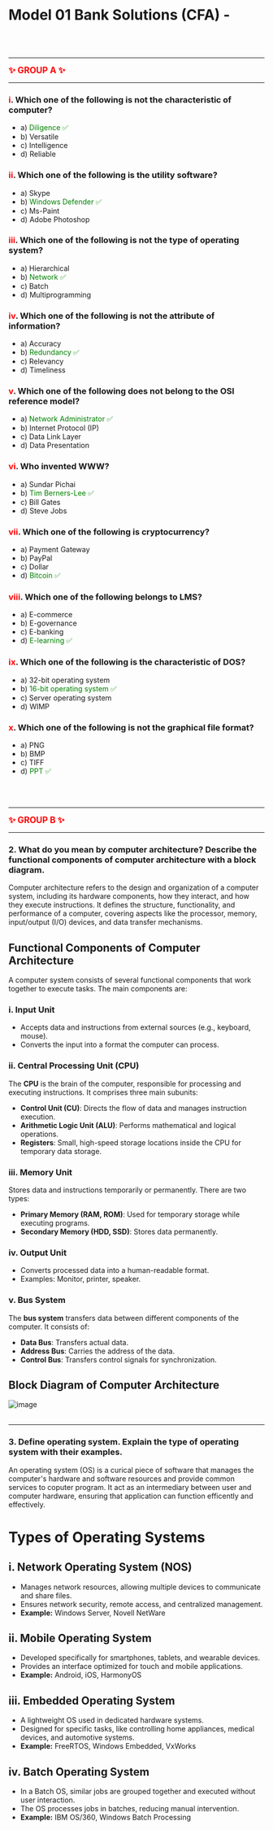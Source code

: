 # Model 01   Bank Solutions (CFA) - 
<br><br>
<hr>
<span style="color:red"><BIG><B>✨ GROUP A ✨</B></BIG></span>
<hr>

###  <span style="color:red">i</span>. Which one of the following is not the characteristic of computer?
- a) <span style="color:green">Diligence ✅</span> 
- b) Versatile
- c) Intelligence
- d) Reliable

###  <span style="color:red">ii</span>. Which one of the following is the utility software?
- a) Skype
- b) <span style="color:green">Windows Defender ✅</span>
- c) Ms-Paint
- d) Adobe Photoshop

###  <span style="color:red">iii</span>. Which one of the following is not the type of operating system?
- a) Hierarchical
- b) <span style="color:green">Network ✅</span>
- c) Batch
- d) Multiprogramming

###  <span style="color:red">iv</span>. Which one of the following is not the attribute of information?
- a) Accuracy
- b) <span style="color:green">Redundancy ✅</span>
- c) Relevancy
- d) Timeliness

###  <span style="color:red">v</span>. Which one of the following does not belong to the OSI reference model?
- a) <span style="color:green">Network Administrator ✅</span>
- b) Internet Protocol (IP)
- c) Data Link Layer
- d) Data Presentation

###  <span style="color:red">vi</span>. Who invented WWW?
- a) Sundar Pichai
- b) <span style="color:green">Tim Berners-Lee ✅</span>
- c) Bill Gates
- d) Steve Jobs

###  <span style="color:red">vii</span>. Which one of the following is cryptocurrency?
- a) Payment Gateway
- b) PayPal
- c) Dollar
- d) <span style="color:green">Bitcoin ✅</span>

###  <span style="color:red">viii</span>. Which one of the following belongs to LMS?
- a) E-commerce
- b) E-governance
- c) E-banking
- d) <span style="color:green">E-learning ✅</span>

###  <span style="color:red">ix</span>. Which one of the following is the characteristic of DOS?
- a) 32-bit operating system
- b) <span style="color:green">16-bit operating system ✅</span>
- c) Server operating system
- d) WIMP

###  <span style="color:red">x</span>. Which one of the following is not the graphical file format?
- a) PNG
- b) BMP
- c) TIFF
- d) <span style="color:green">PPT ✅</span>


<br><br>
<hr>
<span style="color:red"><BIG><B>✨ GROUP B ✨</B></BIG></span>
<hr>

### 2. What do you mean by computer architecture? Describe the functional components of computer architecture with a block diagram.  

Computer architecture refers to the design and organization of a computer system, including its hardware components, how they interact, and how they execute instructions. It defines the structure, functionality, and performance of a computer, covering aspects like the processor, memory, input/output (I/O) devices, and data transfer mechanisms.  

## Functional Components of Computer Architecture

A computer system consists of several functional components that work together to execute tasks. The main components are:  

### i. Input Unit  
- Accepts data and instructions from external sources (e.g., keyboard, mouse).  
- Converts the input into a format the computer can process.  

### ii. Central Processing Unit (CPU)  
The **CPU** is the brain of the computer, responsible for processing and executing instructions. It comprises three main subunits:  
- **Control Unit (CU)**: Directs the flow of data and manages instruction execution.  
- **Arithmetic Logic Unit (ALU)**: Performs mathematical and logical operations.  
- **Registers**: Small, high-speed storage locations inside the CPU for temporary data storage.  

### iii. Memory Unit  
Stores data and instructions temporarily or permanently. There are two types:  
- **Primary Memory (RAM, ROM)**: Used for temporary storage while executing programs.  
- **Secondary Memory (HDD, SSD)**: Stores data permanently.  

### iv. Output Unit  
- Converts processed data into a human-readable format.  
- Examples: Monitor, printer, speaker.  

### v. Bus System  
The **bus system** transfers data between different components of the computer. It consists of:  
- **Data Bus**: Transfers actual data.  
- **Address Bus**: Carries the address of the data.  
- **Control Bus**: Transfers control signals for synchronization.  

## Block Diagram of Computer Architecture  

![image](assets/computer%20fig.jpg)
<br><br>
<hr>

### 3. Define operating system. Explain the type of operating system with their examples.
An operating system (OS) is a curical piece of software that manages the computer's hardware and software resources and provide common services to coputer program. It act as an intermediary between user and computer hardware, ensuring that application can function efficently and effectively.

# Types of Operating Systems  

## i. Network Operating System (NOS)  
- Manages network resources, allowing multiple devices to communicate and share files.  
- Ensures network security, remote access, and centralized management.  
- **Example:** Windows Server, Novell NetWare  

## ii. Mobile Operating System  
- Developed specifically for smartphones, tablets, and wearable devices.  
- Provides an interface optimized for touch and mobile applications.  
- **Example:** Android, iOS, HarmonyOS  

## iii. Embedded Operating System  
- A lightweight OS used in dedicated hardware systems.  
- Designed for specific tasks, like controlling home appliances, medical devices, and automotive systems.  
- **Example:** FreeRTOS, Windows Embedded, VxWorks  

## iv. Batch Operating System  
- In a Batch OS, similar jobs are grouped together and executed without user interaction.  
- The OS processes jobs in batches, reducing manual intervention.  
- **Example:** IBM OS/360, Windows Batch Processing  
